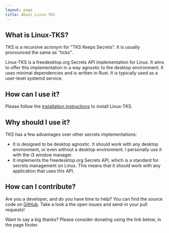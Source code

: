 ```yaml
---
layout: page
title: About Linux-TKS
---
```


## What is Linux-TKS?

TKS is a recursive acronym for "TKS Keeps Secrets". It is usually pronounced
the same as "ticks".

Linux-TKS is a freedesktop.org Secrets API implementation for Linux. It aims
to offer this implementation in a way agnostic to the desktop environment. It
uses minimal dependencies and is written in Rust. It is typically used as a
user-level systemd service.

## How can I use it?

Please follow the [installation instructions](/install.html) to install Linux-TKS.

## Why should I use it?

TKS has a few advantages over other secrets implementations:
* It is designed to be desktop agnostic. It should work with any desktop
  environment, or even without a desktop environment. I personally use it with
  the i3 window manager.
* It implements the freedesktop.org Secrets API, which is a standard for
  secrets management on Linux. This means that it should work with any
  application that uses this API.


## How can I contribute?

Are you a developer, and do you have time to help? You can find the source code on [GitHub](https://github.com/linux-tks/tks). Take a look a the open issues and send-in your pull requests!

Want to say a big thanks? Please consider donating using the link below, in
the page footer.


